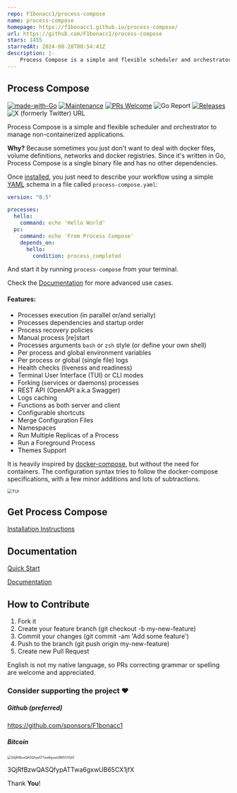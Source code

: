 ```yaml
---
repo: F1bonacc1/process-compose
name: process-compose
homepage: https://f1bonacc1.github.io/process-compose/
url: https://github.com/F1bonacc1/process-compose
stars: 1455
starredAt: 2024-08-28T00:54:41Z
description: |-
    Process Compose is a simple and flexible scheduler and orchestrator to manage non-containerized applications.
---
```


## Process Compose

[![made-with-Go](https://img.shields.io/badge/Made%20with-Go-1f425f.svg)](https://go.dev/) [![Maintenance](https://img.shields.io/badge/Maintained%3F-yes-green.svg)](https://GitHub.com/F1bonacc1/process-compose/graphs/commit-activity) [![PRs Welcome](https://img.shields.io/badge/PRs-welcome-brightgreen.svg?style=flat-square)](http://makeapullrequest.com) ![Go Report](https://goreportcard.com/badge/github.com/F1bonacc1/process-compose) [![Releases](https://img.shields.io/github/downloads/F1bonacc1/process-compose/total.svg)]() ![X (formerly Twitter) URL](https://img.shields.io/twitter/url?url=https%3A%2F%2Ftwitter.com%2FProcessCompose&style=flat&logo=x&label=Process%20Compose)



Process Compose is a simple and flexible scheduler and orchestrator to manage non-containerized applications.

**Why?** Because sometimes you just don't want to deal with docker files, volume definitions, networks and docker registries.
Since it's written in Go, Process Compose is a single binary file and has no other dependencies.

Once [installed](https://f1bonacc1.github.io/process-compose/installation/), you just need to describe your workflow using a simple [YAML](http://yaml.org/) schema in a file called `process-compose.yaml`:

```yaml
version: "0.5"

processes:
  hello:
    command: echo 'Hello World'
  pc:
    command: echo 'From Process Compose'
    depends_on:
      hello:
        condition: process_completed
```

And start it by running `process-compose` from your terminal.

Check the [Documentation](https://f1bonacc1.github.io/process-compose/launcher/) for more advanced use cases.

#### Features:

- Processes execution (in parallel or/and serially)
- Processes dependencies and startup order
- Process recovery policies
- Manual process [re]start
- Processes arguments `bash` or `zsh` style (or define your own shell)
- Per process and global environment variables
- Per process or global (single file) logs
- Health checks (liveness and readiness)
- Terminal User Interface (TUI) or CLI modes
- Forking (services or daemons) processes
- REST API (OpenAPI a.k.a Swagger)
- Logs caching
- Functions as both server and client
- Configurable shortcuts
- Merge Configuration Files
- Namespaces
- Run Multiple Replicas of a Process
- Run a Foreground Process 
- Themes Support

It is heavily inspired by [docker-compose](https://github.com/docker/compose), but without the need for containers. The configuration syntax tries to follow the docker-compose specifications, with a few minor additions and lots of subtractions.

<img src="./imgs/tui.png" alt="TUI" style="zoom:67%;" />

## Get Process Compose

[Installation Instructions](https://f1bonacc1.github.io/process-compose/installation/)

## Documentation

[Quick Start](https://f1bonacc1.github.io/process-compose/intro/)

[Documentation](https://f1bonacc1.github.io/process-compose/launcher/)

## How to Contribute

1. Fork it
2. Create your feature branch (git checkout -b my-new-feature)
3. Commit your changes (git commit -am 'Add some feature')
4. Push to the branch (git push origin my-new-feature)
5. Create new Pull Request

English is not my native language, so PRs correcting grammar or spelling are welcome and appreciated.

### Consider supporting the project ❤️

##### Github (preferred)

https://github.com/sponsors/F1bonacc1

##### Bitcoin

<img src="./imgs/btc.wallet.qr.png" style="zoom:50%;"  alt="3QjRfBzwQASQfypATTwa6gxwUB65CX1jfX"/>

3QjRfBzwQASQfypATTwa6gxwUB65CX1jfX

Thank **You**!

